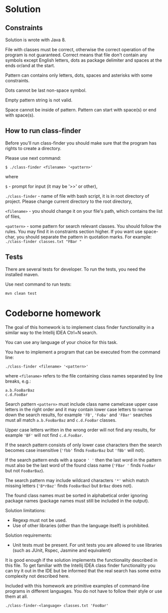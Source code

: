 # Solution

## Constraints

Solution is wrote with Java 8.

File with classes must be correct, otherwise the correct operation of the program is not guaranteed.
Correct means that file don't contain any symbols except English letters, dots as package delimiter and spaces at the ends or/and at the start.

Pattern can contains only letters, dots, spaces and asterisks with some constraints.
 
Dots cannot be last non-space symbol.

Empty pattern string is not valid.

Space cannot be inside of pattern. Pattern can start with space(s) or end with space(s).

## How to run class-finder

Before you'll run class-finder you should make sure that the program has rights to create a directory.

Please use next command:

```
$ ./class-finder <filename> '<pattern>'
```

where

`$` - prompt for input (it may be '>>' or other),

`./class-finder` - name of file with bash script, it is in root directory of project. Please change current directory to the root directory,

`<filename>` - you should change it on your file's path, which contains the list of files,

`<pattern>` - some pattern for search relevant classes. You should follow the rules. You may find it in constraints section higher. 
If you want use space-char, you should separate the pattern in quotation marks. For example:
```./class-finder classes.txt "FBar "```

## Tests

There are several tests for developer. To run the tests, you need the installed maven.

Use next command to run tests:

```mvn clean test```

# Codeborne homework

The goal of this homework is to implement class finder functionality
in a similar way to the Intellij IDEA Ctrl+N search.

You can use any language of your choice for this task.

You have to implement a program that can be executed from the command line:

```
./class-finder <filename> '<pattern>'
```

where `<filename>` refers to the file containing class names separated by line breaks, e.g.:

```
a.b.FooBarBaz
c.d.FooBar
```

Search pattern `<pattern>` must include class name camelcase upper case letters
in the right order and it may contain lower case letters to narrow down the search results,
for example `'FB'`, `'FoBa'` and `'FBar'` searches must all match
`a.b.FooBarBaz` and `c.d.FooBar` classes.

Upper case letters written in the wrong order will not find any results, for example
`'BF'` will not find `c.d.FooBar`.

If the search pattern consists of only lower case characters then the search becomes
case insensitive (`'fbb'` finds `FooBarBaz` but `'fBb'` will not).

If the search pattern ends with a space `' '` then the last word in the pattern must
also be the last word of the found class name (`'FBar '` finds `FooBar` but not `FooBarBaz`).

The search pattern may include wildcard characters `'*'` which match missing letters
(`'B*rBaz'` finds `FooBarBaz`i but `BrBaz` does not).

The found class names must be sorted in alphabetical order ignoring package names
(package names must still be included in the output).

Solution limitations:
- Regexp must not be used.
- Use of other libraries (other than the language itself) is prohibited.

Solution requirements:
- Unit tests must be present. For unit tests you are allowed to use libraries
(such as JUnit, Rspec, Jasmine and equivalent)

It is good enough if the solution implements the functionality described in this file.
To get familiar with the Intellij IDEA class finder functionality you can try it
out in the IDE but be informed that the real search has some extra complexity
not described here.

Included with this homework are primitive examples of command-line programs in different languages.
You do not have to follow their style or use them at all.

```
./class-finder-<language> classes.txt 'FooBar'
```
